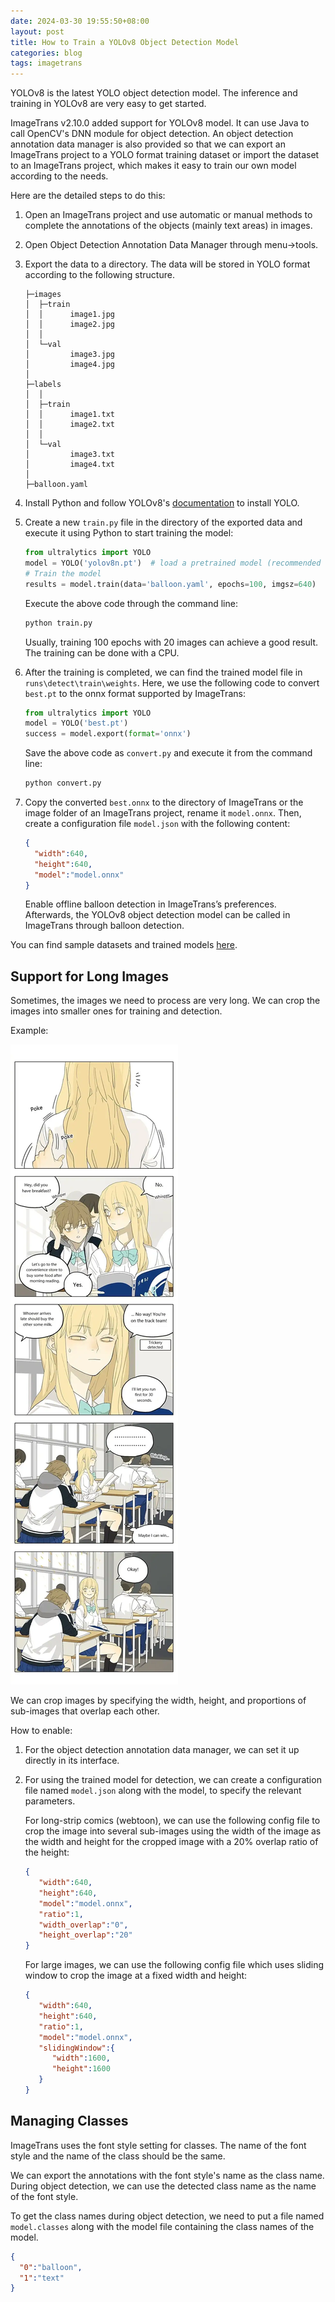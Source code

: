 ```yaml
---
date: 2024-03-30 19:55:50+08:00
layout: post
title: How to Train a YOLOv8 Object Detection Model
categories: blog
tags: imagetrans
---
```


YOLOv8 is the latest YOLO object detection model. The inference and training in YOLOv8 are very easy to get started.

ImageTrans v2.10.0 added support for YOLOv8 model. It can use Java to call OpenCV's DNN module for object detection. An object detection annotation data manager is also provided so that we can export an ImageTrans project to a YOLO format training dataset or import the dataset to an ImageTrans project, which makes it easy to train our own model according to the needs.

Here are the detailed steps to do this:

1. Open an ImageTrans project and use automatic or manual methods to complete the annotations of the objects (mainly text areas) in images.
2. Open Object Detection Annotation Data Manager through menu->tools.
3. Export the data to a directory. The data will be stored in YOLO format according to the following structure.

   ```
   ├─images
   │  ├─train
   │  │      image1.jpg
   │  │      image2.jpg
   │  │
   │  └─val
   │         image3.jpg
   │         image4.jpg
   │
   ├─labels
   │  │
   │  ├─train
   │  │      image1.txt
   │  │      image2.txt
   │  │
   │  └─val
   │         image3.txt
   │         image4.txt
   │
   ├─balloon.yaml
   ```

4. Install Python and follow YOLOv8's [documentation](https://docs.ultralytics.com/) to install YOLO.
5. Create a new `train.py` file in the directory of the exported data and execute it using Python to start training the model:

   ```py
   from ultralytics import YOLO
   model = YOLO('yolov8n.pt')  # load a pretrained model (recommended for training)
   # Train the model
   results = model.train(data='balloon.yaml', epochs=100, imgsz=640)
   ```

   Execute the above code through the command line:

   ```bash
   python train.py
   ```

   Usually, training 100 epochs with 20 images can achieve a good result. The training can be done with a CPU.

6. After the training is completed, we can find the trained model file in `runs\detect\train\weights`. Here, we use the following code to convert `best.pt` to the onnx format supported by ImageTrans:

   ```py
   from ultralytics import YOLO
   model = YOLO('best.pt')
   success = model.export(format='onnx')
   ```

   Save the above code as `convert.py` and execute it from the command line:

   ```bash
   python convert.py
   ```

7. Copy the converted `best.onnx` to the directory of ImageTrans or the image folder of an ImageTrans project, rename it `model.onnx`. Then, create a configuration file `model.json` with the following content:

   ```json
   {
     "width":640,
     "height":640,
     "model":"model.onnx"
   }
   ```

   Enable offline balloon detection in ImageTrans’s preferences. Afterwards, the YOLOv8 object detection model can be called in ImageTrans through balloon detection.

You can find sample datasets and trained models [here](https://github.com/xulihang/balloon-dataset/).

## Support for Long Images

Sometimes, the images we need to process are very long. We can crop the images into smaller ones for training and detection.

Example:

![webtoon](/gallery/projects/webtoon/out/SQ.webp)

We can crop images by specifying the width, height, and proportions of sub-images that overlap each other.

How to enable:

1. For the object detection annotation data manager, we can set it up directly in its interface.
2. For using the trained model for detection, we can create a configuration file named `model.json` along with the model, to specify the relevant parameters.


   For long-strip comics (webtoon), we can use the following config file to crop the image into several sub-images using the width of the image as the width and height for the cropped image with a 20% overlap ratio of the height:

   ```json
   {
      "width":640,
      "height":640,
      "model":"model.onnx",
      "ratio":1,
      "width_overlap":"0",
      "height_overlap":"20"
   }
   ```

   For large images, we can use the following config file which uses sliding window to crop the image at a fixed width and height:

   ```json
   {
      "width":640,
      "height":640,
      "ratio":1,
      "model":"model.onnx",
      "slidingWindow":{
         "width":1600,
         "height":1600
      }
   }
   ```

## Managing Classes

ImageTrans uses the font style setting for classes. The name of the font style and the name of the class should be the same.

We can export the annotations with the font style's name as the class name. During object detection, we can use the detected class name as the name of the font style.

To get the class names during object detection, we need to put a file named `model.classes` along with the model file containing the class names of the model.

```json
{
  "0":"balloon",
  "1":"text"
}
```
